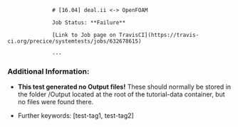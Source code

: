 
                  # [16.04] deal.ii <-> OpenFOAM

                  Job Status: **Failure**

                  [Link to Job page on TravisCI](https://travis-ci.org/precice/systemtests/jobs/632678615)

                  ---
                  
### Additional Information:

- **This test generated no Output files!** These should normally be stored in the folder /Output located at the root of the tutorial-data container, but no files were found there.

- Further keywords: [test-tag1, test-tag2]
